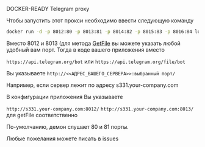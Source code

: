 DOCKER-READY Telegram proxy

Чтобы запустить этот прокси необходимо ввести следующую команду

```bash
docker run -d -p 8012:80 -p 8013:81 -p 8014:82 -p 8015:83 -p 8016:84 lozovikov/telegram-rkn-proxy
```

Вместо 8012 и 8013 (для метода [GetFile](https://core.telegram.org/bots/api#getfile) вы можете указать любой удобный вам порт.
Тогда в коде вашего приложения вместо

`https://api.telegram.org/bot`
или 
`https://api.telegram.org/file/bot`

Вы указываете
`http://<<АДРЕС_ВАШЕГО_СЕРВЕРА>>:выбранный порт/`

Например, если сервер лежит по адресу s331.your-company.com

В конфигурации приложения Вы указываете

`http://s331.your-company.com:8012/`
`http://s331.your-company.com:8013/` для getFile соответственно

По-умолчанию, демон слушает 80 и 81 порты.

Любые пожелания можете писать в issues
